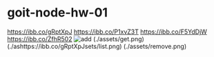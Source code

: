 # goit-node-hw-01

https://ibb.co/gRptXpJ https://ibb.co/P1xvZ3T https://ibb.co/F5YdDjW
https://ibb.co/ZfhR502 
![add](https://ibb.co/gRptXpJ) (./assets/get.png) (./ashttps://ibb.co/gRptXpJsets/list.png)
(./assets/remove.png)
